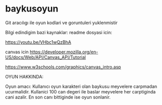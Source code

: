 # baykusoyun

Git aracılıgı ile oyun kodlari ve goruntuleri yuklenmistir

Bilgi edindigim bazi kaynaklar:
readme dosyasi icin:

https://youtu.be/VHbc1wQzBhA

canvas icin
https://developer.mozilla.org/en-US/docs/Web/API/Canvas_API/Tutorial

https://www.w3schools.com/graphics/canvas_intro.asp


OYUN HAKKINDA:

Oyun amacı:
 Kullanıcı oyun karakteri olan baykusu meyvelere carpmadan ucurmalidir. Kullanici 100 can degeri ile baslar meyvelere her carptiginda cani azalir.
 En son canı bittiginde ise oyun sonlanir.


